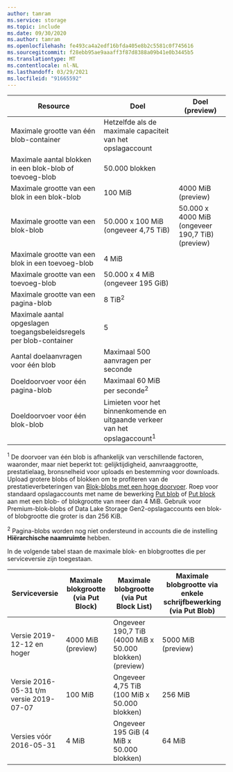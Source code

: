 ```yaml
---
author: tamram
ms.service: storage
ms.topic: include
ms.date: 09/30/2020
ms.author: tamram
ms.openlocfilehash: fe493ca4a2edf16bfda405e8b2c5581c0f745616
ms.sourcegitcommit: f28ebb95ae9aaaff3f87d8388a09b41e0b3445b5
ms.translationtype: MT
ms.contentlocale: nl-NL
ms.lasthandoff: 03/29/2021
ms.locfileid: "91665592"
---
```

| Resource | Doel | Doel (preview) |
|-|-|-|
| Maximale grootte van één blob-container | Hetzelfde als de maximale capaciteit van het opslagaccount |  |
| Maximale aantal blokken in een blok-blob of toevoeg-blob | 50.000 blokken |  |
| Maximale grootte van een blok in een blok-blob | 100 MiB | 4000 MiB (preview) |
| Maximale grootte van een blok-blob | 50.000 x 100 MiB (ongeveer 4,75 TiB) | 50.000 x 4000 MiB (ongeveer 190,7 TiB) (preview) |
| Maximale grootte van een blok in een toevoeg-blob | 4 MiB |  |
| Maximale grootte van een toevoeg-blob | 50.000 x 4 MiB (ongeveer 195 GiB) |  |
| Maximale grootte van een pagina-blob | 8 TiB<sup>2</sup> |  |
| Maximale aantal opgeslagen toegangsbeleidsregels per blob-container | 5 |  |
| Aantal doelaanvragen voor één blob | Maximaal 500 aanvragen per seconde |  |
| Doeldoorvoer voor één pagina-blob | Maximaal 60 MiB per seconde<sup>2</sup> |  |
| Doeldoorvoer voor één blok-blob | Limieten voor het binnenkomende en uitgaande verkeer van het opslagaccount<sup>1</sup> |  |

<sup>1</sup> De doorvoer van één blob is afhankelijk van verschillende factoren, waaronder, maar niet beperkt tot: gelijktijdigheid, aanvraaggrootte, prestatielaag, bronsnelheid voor uploads en bestemming voor downloads. Upload grotere blobs of blokken om te profiteren van de prestatieverbeteringen van [Blok-blobs met een hoge doorvoer](https://azure.microsoft.com/blog/high-throughput-with-azure-blob-storage/). Roep voor standaard opslagaccounts met name de bewerking [Put blob](/rest/api/storageservices/put-blob) of [Put block](/rest/api/storageservices/put-block) aan met een blob- of blokgrootte van meer dan 4 MiB. Gebruik voor Premium-blok-blobs of Data Lake Storage Gen2-opslagaccounts een blok-of blobgrootte die groter is dan 256 KiB.

<sup>2</sup> Pagina-blobs worden nog niet ondersteund in accounts die de instelling **Hiërarchische naamruimte** hebben.

In de volgende tabel staan de maximale blok- en blobgroottes die per serviceversie zijn toegestaan.

| Serviceversie | Maximale blokgrootte (via Put Block) | Maximale blobgrootte (via Put Block List) | Maximale blobgrootte via enkele schrijfbewerking (via Put Blob) |
|-|-|-|-|
| Versie 2019-12-12 en hoger | 4000 MiB (preview) | Ongeveer 190,7 TiB (4000 MiB x 50.000 blokken) (preview) | 5000 MiB (preview) |
| Versie 2016-05-31 t/m versie 2019-07-07 | 100 MiB | Ongeveer 4,75 TiB (100 MiB x 50.000 blokken) | 256 MiB |
| Versies vóór 2016-05-31 | 4 MiB | Ongeveer 195 GiB (4 MiB x 50.000 blokken) | 64 MiB |
